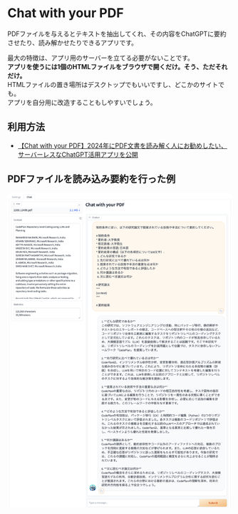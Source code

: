 # Chat with your PDF

PDFファイルを与えるとテキストを抽出してくれ、その内容をChatGPTに要約させたり、読み解かせたりできるアプリです。

最大の特徴は、アプリ用のサーバーを立てる必要がないことです。  
**アプリを使うには1個のHTMLファイルをブラウザで開くだけ。そう、ただそれだけ。**  
HTMLファイルの置き場所はデスクトップでもいいですし、どこかのサイトでも。  
アプリを自分用に改造することもしやすいでしょう。


## 利用方法
* [【Chat with your PDF】2024年にPDF文書を読み解く人にお勧めしたい、サーバーレスなChatGPT活用アプリを公開](https://qiita.com/sonoisa/items/360e94b527ff2536ee49)

## PDFファイルを読み込み要約を行った例
![](https://github.com/sonoisa/chatpdf/blob/main/chatpdf_image.png)


